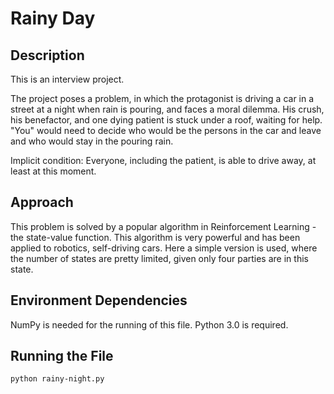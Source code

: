 # Rainy Day

## Description

This is an interview project.

The project poses a problem, in which the protagonist is driving a car in a street at a night when rain is pouring, and faces a moral dilemma. His crush, his benefactor, and one dying patient is stuck under a roof, waiting for help. "You" would need to decide who would be the persons in the car and leave and who would stay in the pouring rain.

Implicit condition: Everyone, including the patient, is able to drive away, at least at this moment.

## Approach

This problem is solved by a popular algorithm in Reinforcement Learning - the state-value function. This algorithm is very powerful and has been applied to robotics, self-driving cars. Here a simple version is used, where the number of states are pretty limited, given only four parties are in this state.

## Environment Dependencies

NumPy is needed for the running of this file.
Python 3.0 is required.

## Running the File

```
python rainy-night.py
```

